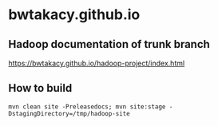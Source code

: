 # bwtakacy.github.io

## Hadoop documentation of trunk branch

https://bwtakacy.github.io/hadoop-project/index.html

## How to build

```
mvn clean site -Preleasedocs; mvn site:stage -DstagingDirectory=/tmp/hadoop-site
```
